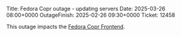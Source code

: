 Title: Fedora Copr outage - updating servers
Date: 2025-03-26 08:00+0000
OutageFinish: 2025-02-26 09:30+0000
Ticket: 12458

This outage impacts the [Fedora Copr Frontend](https://copr.fedorainfracloud.org).
